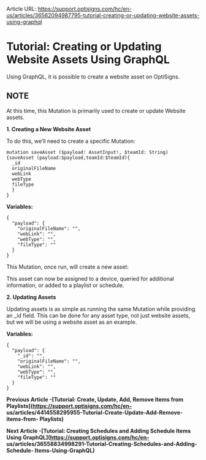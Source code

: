 Article URL: https://support.optisigns.com/hc/en-us/articles/36562094987795-tutorial-creating-or-updating-website-assets-using-graphql

# Tutorial: Creating or Updating Website Assets Using GraphQL

Using GraphQL, it is possible to create a website asset on OptiSigns.

**NOTE**  
---  
At this time, this Mutation is primarily used to create or update Website
assets.  
  
**1\. Creating a New Website Asset**

To do this, we’ll need to create a specific Mutation:

    
    
    mutation saveAsset ($payload: AssetInput!, $teamId: String)  
    {saveAsset (payload:$payload,teamId:$teamId){  
      _id  
      originalFileName  
      webLink  
      webType  
      fileType  
      }  
    }

**Variables:**

    
    
    {  
      "payload": {  
        "originalFileName": "",  
        "webLink": "",  
        "webType": "",  
        "fileType": ""  
      }  
    }

This Mutation, once run, will create a new asset:

This asset can now be assigned to a device, queried for additional
information, or added to a playlist or schedule.

**2\. Updating Assets**

Updating assets is as simple as running the same Mutation while providing an
_id field. This can be done for any asset type, not just website assets, but
we will be using a website asset as an example.

**Variables:**

    
    
    {  
      "payload": {  
        "_id": "",  
        "originalFileName": "",  
        "webLink": "",  
        "webType": "",  
        "fileType": ""  
      }  
    }

**Previous Article -[Tutorial: Create, Update, Add, Remove Items from
Playlists](https://support.optisigns.com/hc/en-
us/articles/4414558295955-Tutorial-Create-Update-Add-Remove-items-from-
Playlists)**

**Next Article -[Tutorial: Creating Schedules and Adding Schedule Items Using
GraphQL](https://support.optisigns.com/hc/en-
us/articles/36558834998291-Tutorial-Creating-Schedules-and-Adding-Schedule-
Items-Using-GraphQL)**

